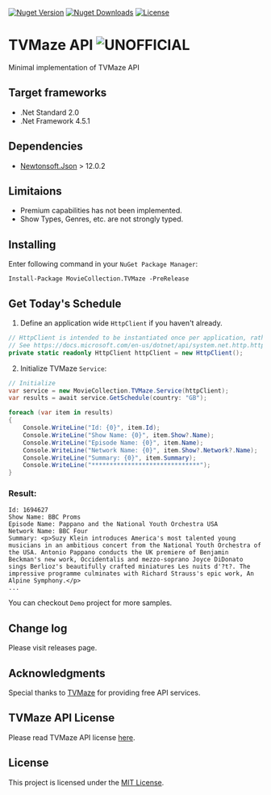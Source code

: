 ﻿[![Nuget Version](https://img.shields.io/nuget/v/MovieCollection.TVMaze.svg?style=flat)](https://www.nuget.org/packages/MovieCollection.TVMaze)
[![Nuget Downloads](https://img.shields.io/nuget/dt/MovieCollection.TVMaze?color=red)](https://www.nuget.org/packages/MovieCollection.TVMaze)
[![License](https://img.shields.io/github/license/peymanr34/tv-maze.svg?style=flat)](LICENSE)

# TVMaze API ![UNOFFICIAL](https://img.shields.io/badge/UNOFFICIAL-red)
Minimal implementation of TVMaze API

## Target frameworks
- .Net Standard 2.0
- .Net Framework 4.5.1

## Dependencies
- [Newtonsoft.Json](https://www.newtonsoft.com/json) > 12.0.2

## Limitaions
- Premium capabilities has not been implemented.
- Show Types, Genres, etc. are not strongly typed.

## Installing
Enter following command in your ```NuGet Package Manager```:
```
Install-Package MovieCollection.TVMaze -PreRelease
```

## Get Today's Schedule
1. Define an application wide `HttpClient` if you haven't already.

```csharp
// HttpClient is intended to be instantiated once per application, rather than per-use.
// See https://docs.microsoft.com/en-us/dotnet/api/system.net.http.httpclient
private static readonly HttpClient httpClient = new HttpClient();
```

2. Initialize TVMaze `Service`:
```csharp
// Initialize
var service = new MovieCollection.TVMaze.Service(httpClient);
var results = await service.GetSchedule(country: "GB");

foreach (var item in results)
{
    Console.WriteLine("Id: {0}", item.Id);
    Console.WriteLine("Show Name: {0}", item.Show?.Name);
    Console.WriteLine("Episode Name: {0}", item.Name);
    Console.WriteLine("Network Name: {0}", item.Show?.Network?.Name);
    Console.WriteLine("Summary: {0}", item.Summary);
    Console.WriteLine("******************************");
}
```
### Result:
```
Id: 1694627
Show Name: BBC Proms
Episode Name: Pappano and the National Youth Orchestra USA
Network Name: BBC Four
Summary: <p>Suzy Klein introduces America's most talented young musicians in an ambitious concert from the National Youth Orchestra of the USA. Antonio Pappano conducts the UK premiere of Benjamin Beckman's new work, Occidentalis and mezzo-soprano Joyce DiDonato sings Berlioz's beautifully crafted miniatures Les nuits d'?t?. The impressive programme culminates with Richard Strauss's epic work, An Alpine Symphony.</p>
...
```

You can checkout `Demo` project for more samples.

## Change log
Please visit releases page.

## Acknowledgments
Special thanks to [TVMaze](https://www.tvmaze.com) for providing free API services.

## TVMaze API License
Please read TVMaze API license [here](https://www.tvmaze.com/api).

## License
This project is licensed under the [MIT License](LICENSE).